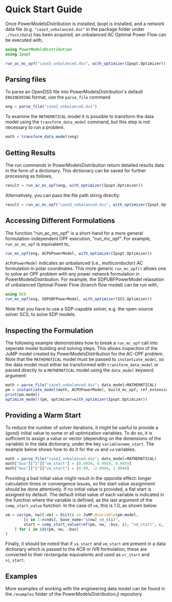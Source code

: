# Quick Start Guide

Once PowerModelsDistribution is installed, Ipopt is installed, and a network data file (e.g. `"case3_unbalanced.dss"` in the package folder under `./test/data`) has been acquired, an unbalanced AC Optimal Power Flow can be executed with,

```julia
using PowerModelsDistribution
using Ipopt

run_ac_mc_opf("case3_unbalanced.dss", with_optimizer(Ipopt.Optimizer))
```

## Parsing files

To parse an OpenDSS file into PowerModelsDistribution's default `ENGINEERING` format, use the `parse_file` command

```julia
eng = parse_file("case3_unbalanced.dss")
```

To examine the `MATHEMATICAL` model it is possible to transform the data model using the `transform_data_model` command, but this step is not necessary to run a problem.

```julia
math = transform_data_model(eng)
```

## Getting Results

The run commands in PowerModelsDistribution return detailed results data in the form of a dictionary. This dictionary can be saved for further processing as follows,

```julia
result = run_ac_mc_opf(eng, with_optimizer(Ipopt.Optimizer))
```

Alternatively, you can pass the file path string directly:

```julia
result = run_ac_mc_opf("case3_unbalanced.dss", with_optimizer(Ipopt.Optimizer))
```

## Accessing Different Formulations

The function "run_ac_mc_opf" is a short-hand for a more general formulation-independent OPF execution, "run_mc_opf".
For example, `run_ac_mc_opf` is equivalent to,

```julia
run_mc_opf(eng, ACPUPowerModel, with_optimizer(Ipopt.Optimizer))
```

`ACPUPowerModel` indicates an unbalanced (i.e., multiconductor) AC formulation in polar coordinates.  This more generic `run_mc_opf()` allows one to solve an OPF problem with any power network formulation in PowerModelsDistribution.  For example, the SDPUBFPowerModel relaxation of unbalanced Optimal Power Flow (branch flow model) can be run with,

```julia
using SCS
run_mc_opf(eng, SDPUBFPowerModel, with_optimizer(SCS.Optimizer))
```

Note that you have to use a SDP-capable solver, e.g. the open-source solver SCS, to solve SDP models.

## Inspecting the Formulation

The following example demonstrates how to break a `run_mc_opf` call into seperate model building and solving steps.  This allows inspection of the JuMP model created by PowerModelsDistribution for the AC-OPF problem. Note that the `MATHEMATICAL` model must be passed to `instantiate_model`, so the data model must either be transformed with `transform_data_model` or parsed directly to a `MATHEMATICAL` model using the `data_model` keyword argument:

```julia
math = parse_file("case3_unbalanced.dss"; data_model=MATHEMATICAL)
pm = instantiate_model(math, ACPUPowerModel, build_mc_opf; ref_extensions=[ref_add_arcs_trans!])
print(pm.model)
optimize_model!(pm, optimizer=with_optimizer(Ipopt.Optimizer))
```

## Providing a Warm Start

To reduce the number of solver iterations, it might be useful to provide a (good) initial value to some or all optimization variables. To do so, it is sufficient to assign a value or vector (depending on the dimensions of the variable) in the data dictionary, under the key `variablename_start`. The example below shows how to do it for the `vm` and `va` variables.
```julia
math = parse_file("case3_unbalanced.dss"; data_model=MATHEMATICAL)
math["bus"]["2"]["vm_start"] = [0.9959, 0.9959, 0.9959]
math["bus"]["2"]["va_start"] = [0.00, -2.0944, 2.0944]
```
Providing a bad initial value might result in the opposite effect: longer calculation times or convergence issues, so the start value assignment should be done attentively.
If no initial value is provided, a flat start is assigned by default. The default initial value of each variable is indicated in the function where the variable is defined, as the last argument of the `comp_start_value` function. In the case of `vm`, this is 1.0, as shown below:
```julia
vm = var(pm, nw)[:vm] = Dict(i => JuMP.@variable(pm.model,
        [c in 1:ncnds], base_name="$(nw)_vm_$(i)",
        start = comp_start_value(ref(pm, nw, :bus, i), "vm_start", c, 1.0)
    ) for i in ids(pm, nw, :bus)
)
```
Finally, it should be noted that if `va_start` and `vm_start` are present in a data dictionary which is passed to the ACR or IVR formulation, these are converted to their rectangular equivalents and used as `vr_start` and `vi_start`.

## Examples

More examples of working with the engineering data model can be found in the `/examples` folder of the PowerModelsDistribution.jl repository.
